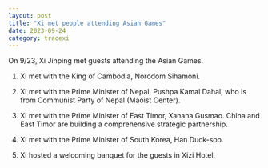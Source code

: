 ```yaml
---
layout: post
title: "Xi met people attending Asian Games"
date: 2023-09-24
category: tracexi
---
```


On 9/23, Xi Jinping met guests attending the Asian Games.

1. Xi met with the King of Cambodia, Norodom Sihamoni.

2. Xi met with the Prime Minister of Nepal, Pushpa Kamal Dahal, who is from Communist Party of Nepal (Maoist Center).

3. Xi met with the Prime Minister of East Timor, Xanana Gusmao. China and East Timor are building a comprehensive strategic partnership.

4. Xi met with the Prime Minister of South Korea, Han Duck-soo.

5. Xi hosted a welcoming banquet for the guests in Xizi Hotel.